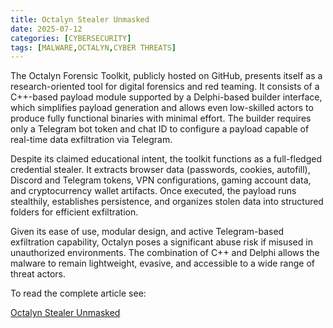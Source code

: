 ```yaml
---
title: Octalyn Stealer Unmasked
date: 2025-07-12
categories: [CYBERSECURITY]
tags: [MALWARE,OCTALYN,CYBER THREATS]
---
```


The Octalyn Forensic Toolkit, publicly hosted on GitHub, presents itself as a research-oriented tool for digital forensics and red teaming. It consists of a C++-based payload module supported by a Delphi-based builder interface, which simplifies payload generation and allows even low-skilled actors to produce fully functional binaries with minimal effort. The builder requires only a Telegram bot token and chat ID to configure a payload capable of real-time data exfiltration via Telegram.

Despite its claimed educational intent, the toolkit functions as a full-fledged credential stealer. It extracts browser data (passwords, cookies, autofill), Discord and Telegram tokens, VPN configurations, gaming account data, and cryptocurrency wallet artifacts. Once executed, the payload runs stealthily, establishes persistence, and organizes stolen data into structured folders for efficient exfiltration.

Given its ease of use, modular design, and active Telegram-based exfiltration capability, Octalyn poses a significant abuse risk if misused in unauthorized environments. The combination of C++ and Delphi allows the malware to remain lightweight, evasive, and accessible to a wide range of threat actors.

To read the complete article see:

[Octalyn Stealer Unmasked](https://www.cyfirma.com/research/octalyn-stealer-unmasked/) 

